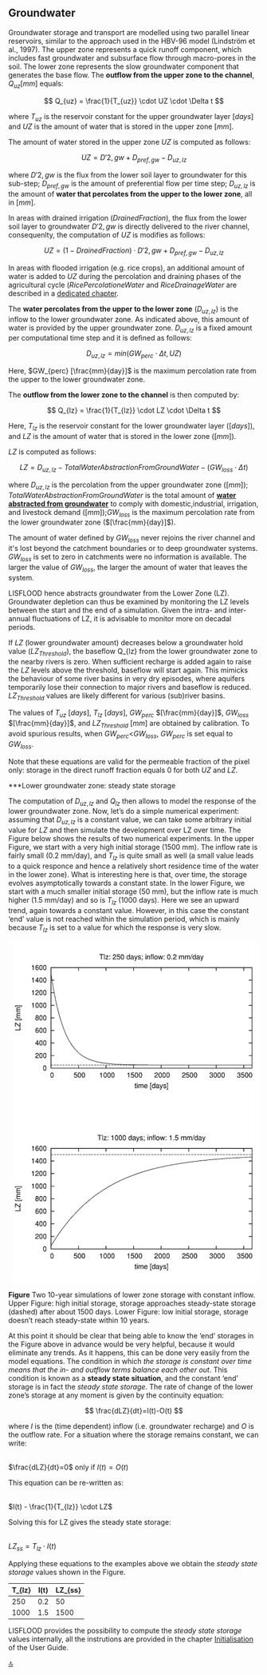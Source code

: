 ## Groundwater

Groundwater storage and transport are modelled using two parallel linear reservoirs, similar to the approach used in the HBV-96 model (Lindström et al., 1997). The upper zone represents a quick runoff component, which includes fast groundwater and subsurface flow through macro-pores in the soil. The lower zone represents the slow groundwater component that generates the base flow. The **outflow from the upper zone to the channel**, $Q_{uz} [mm]$ equals:

$$
Q_{uz} = \frac{1}{T_{uz}} \cdot UZ \cdot \Delta t
$$

where $T_{uz}$ is the reservoir constant for the upper groundwater layer $[days]$ and $UZ$ is the amount of water that is stored in the upper zone $[mm]$. 

The amount of water stored in the upper zone $UZ$ is computed as follows:

$$
UZ = D'{2,gw} + D_{pref,gw} - D_{uz,lz}
$$

where $D'{2,gw}$ is the flux from the lower soil layer to groundwater for this sub-step; $D_{pref,gw}$ is the amount of preferential flow per time step; $D_{uz,lz}$ is the amount of **water that percolates from the upper to the lower zone**, all in $[mm]$.

In areas with drained irrigation ($DrainedFraction$), the flux from the lower soil layer to groundwater $D'{2,gw}$ is directly delivered to the river channel, consequenlty, the computation of $UZ$ is modifies as follows:

$$
UZ = (1 - DrainedFraction) \cdot D'{2,gw} + D_{pref,gw} - D_{uz,lz}
$$

In areas with flooded irrigation (e.g. rice crops), an additional amount of water is added to $UZ$ during the percolation and draining phases of the agricultural cycle ($RicePercolationeWater$ and $RiceDrainageWater$ are described in a [dedicated chapter](https://ec-jrc.github.io/lisflood-model/2_17_stdLISFLOOD_irrigation/).

The **water percolates from the upper to the lower zone** ($D_{uz,lz}$) is the inflow to the lower groundwater zone. As indicated above, this amount of water is provided by the upper groundwater zone.  $D_{uz,lz}$ is a fixed amount per computational time step and it is defined as follows:

$$
D_{uz,lz} = min (GW_{perc} \cdot \Delta t ,UZ)
$$

Here, $GW_{perc} [\frac{mm}{day}]$ is the maximum percolation rate from the upper to the lower groundwater zone. 
                    
The **outflow from the lower zone to the channel** is then computed by:

$$
Q_{lz} = \frac{1}{T_{lz}} \cdot LZ \cdot \Delta t
$$

Here, $T_{lz}$ is the reservoir constant for the lower groundwater layer ($[days]$), and $LZ$ is the amount of water that is stored in the lower zone ($[mm]$). 

$LZ$ is computed as follows:

$$
LZ = D_{uz,lz}  - TotalWaterAbstractionFromGroundWater - ( GW_{loss} \cdot \Delta t ) 
$$

where $D_{uz,lz}$ is the percolation from the upper groundwater zone ($[mm]$); $TotalWaterAbstractionFromGroundWater$ is the total amount of [**water abstracted from groundwater**](https://ec-jrc.github.io/lisflood-model/2_18_stdLISFLOOD_water-use/) to comply with domestic,industrial, irrigation, and livestock demand ($[mm]$);$GW_{loss}$ is the maximum percolation rate from the lower groundwater zone ($[\frac{mm}{day}]$). 

The amount of water defined by $GW_{loss}$ never rejoins the river channel and it's lost beyond the catchment boundaries or to deep groundwater systems. $GW_{loss}$ is set to zero in catchments were no information is available. The larger the value of $GW_{loss}$, the larger the amount of water that leaves the system.

LISFLOOD hence abstracts groundwater from the Lower Zone (LZ). Groundwater depletion can thus be examined by monitoring the LZ levels between the start and the end of a simulation. Given the intra- and inter-annual fluctuations of LZ, it is advisable to monitor more on decadal periods.

If $LZ$ (lower groundwater amount) decreases below a groundwater hold value ($LZ_{Threshold}$), the baseflow  Q_{lz} from the lower groundwater zone to the nearby rivers is zero. When sufficient recharge is added again to raise the $LZ$ levels above the threshold, baseflow will start again. This mimicks the behaviour of some river basins in very dry episodes, where aquifers temporarily lose their connection to major rivers and baseflow is reduced. $LZ_{Threshold}$ values are likely different for various (sub)river basins. 

The values of $T_{uz}$ $[days]$, $T_{lz}$ $[days]$, $GW_{perc}$ $[\frac{mm}{day}]$, $GW_{loss}$ $[\frac{mm}{day}]$, and $LZ_{Threshold}$ $[mm]$ are obtained by calibration. To avoid spurious results, when $GW_{perc}$<$GW_{loss}$, $GW_{perc}$ is set equal to $GW_{loss}$.

Note that these equations are valid for the permeable fraction of the pixel only: storage in the direct runoff fraction equals 0 for both $UZ$ and $LZ$.

***Lower groundwater zone: steady state storage

The computation of $D_{uz,lz}$ and $Q_{lz}$ then allows to model the response of the lower groundwater zone.
Now, let’s do a simple numerical experiment: assuming that $D_{uz,lz}$ is a constant value, we can take some arbitrary initial value for $LZ$ and then simulate the development over LZ over time. The Figure below shows the results of two numerical experiments. In the upper Figure, we start with a very high initial storage (1500 mm). The inflow rate is fairly small (0.2 mm/day), and $T_{lz}$ is quite small as well (a small value leads to a quick responce and hence a relatively short residence time of the water in the lower zone). What is interesting here is that, over time, the storage evolves asymptotically towards a constant state. In the lower Figure, we start with a much smaller initial storage (50 mm), but the inflow rate is much higher (1.5 mm/day) and so is $T_{lz}$ (1000 days). Here we see an upward trend, again towards a constant value. However, in this case the constant ‘end’ value is not reached within the simulation period, which is mainly because $T_{lz}$ is set to a value for which the response is very slow. 

<img src="../media/image39.png">

**Figure** Two 10-year simulations of lower zone storage with constant inflow. Upper Figure: high initial storage, storage approaches steady-state storage
(dashed) after about 1500 days. Lower Figure: low initial storage, storage doesn’t reach steady-state within 10 years.

At this point it should be clear that being able to know the ‘end’ storages in the Figure above in advance would be very helpful, because it would eliminate any trends. As it happens, this can be done very easily from the model equations. The condition in which *the storage is constant over time means that the in- and outflow terms balance each other out*. This condition is known as a **steady state situation**, and the constant ‘end’ storage is in fact the *steady state storage*.
The rate of change of the lower zone’s storage at any moment is given by the continuity equation:

$$
\frac{dLZ}{dt}=I(t)-O(t)
$$

where $I$ is the (time dependent) inflow (i.e. groundwater recharge) and $O$ is the outflow rate. For a situation where the storage remains constant, we can write:

<br>$\frac{dLZ}{dt}=0$  only if  $I(t)=O(t)$

This equation can be re-written as:

<br>$I(t) - \frac{1}{T_{lz}} \cdot LZ$

Solving this for LZ gives the steady state storage:

<br>$LZ_{ss} = T_{lz} \cdot I(t)$


Applying these equations to the examples above we obtain the *steady state storage* values shown in the Figure.

|T_{lz}  | I(t)  | LZ_{ss} |
|--------|-------|---------|
|250     | 0.2   | 50      |
|1000    | 1.5   | 1500    |


LISFLOOD provides the possibility to compute the *steady state storage* values internally, all the instrutions are provided in the chapter [Initialisation](https://ec-jrc.github.io/lisflood-code/3_step5_model-initialisation/) of the User Guide.


[🔝](#top)
